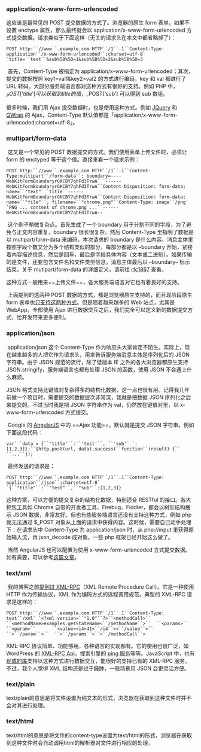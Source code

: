### application/x-www-form-urlencoded

   这应该是最常见的 POST 提交数据的方式了。浏览器的原生 form 表单，如果不设置 enctype 属性，那么最终就会以 application/x-www-form-urlencoded 方式提交数据。请求类似于下面这样（无关的请求头在本文中都省略掉了）：

```http
POST http:``//www``.example.com HTTP``/1``.1``Content-Type: application``/x-www-form-urlencoded``;charset=utf-8` `title=``test``&sub%5B%5D=1&sub%5B%5D=2&sub%5B%5D=3
```

​    首先，Content-Type 被指定为 application/x-www-form-urlencoded；其次，提交的数据按照 key1=val1&key2=val2 的方式进行编码，key 和 val 都进行了 URL 转码。大部分服务端语言都对这种方式有很好的支持。例如 PHP 中，$_POST[‘title’] 可以获取到 title 的值，$_POST[‘sub’] 可以得到 sub 数组。

   很多时候，我们用 Ajax 提交数据时，也是使用这种方式。例如 [JQuery](http://jquery.com/) 和 [QWrap](http://www.qwrap.com/) 的 Ajax，Content-Type 默认值都是「application/x-www-form-urlencoded;charset=utf-8」。

 

 

### multipart/form-data

​    这又是一个常见的 POST 数据提交的方式。我们使用表单上传文件时，必须让 form 的 enctyped 等于这个值。直接来看一个请求示例：

```
POST http:``//www``.example.com HTTP``/1``.1``Content-Type:multipart``/form-data``; boundary=----WebKitFormBoundaryrGKCBY7qhFd3TrwA` `------WebKitFormBoundaryrGKCBY7qhFd3TrwA``Content-Disposition: form-data; name=``"text"` `title``------WebKitFormBoundaryrGKCBY7qhFd3TrwA``Content-Disposition: form-data; name=``"file"``; filename=``"chrome.png"``Content-Type: image``/png` `PNG ... content of chrome.png ...``------WebKitFormBoundaryrGKCBY7qhFd3TrwA--
```

​    这个例子稍微复杂点。首先生成了一个 boundary 用于分割不同的字段，为了避免与正文内容重复，boundary 很长很复杂。然后 Content-Type 里指明了数据是以 mutipart/form-data 来编码，本次请求的 boundary 是什么内容。消息主体里按照字段个数又分为多个结构类似的部分，每部分都是以 –boundary 开始，紧接着内容描述信息，然后是回车，最后是字段具体内容（文本或二进制）。如果传输的是文件，还要包含文件名和文件类型信息。消息主体最后以 –boundary– 标示结束。关于 mutipart/form-data 的详细定义，请前往 [rfc1867](http://www.ietf.org/rfc/rfc1867.txt) 查看。

​    这种方式一般用来==上传文件==，各大服务端语言对它也有着良好的支持。

​    上面提到的这两种 POST 数据的方式，都是浏览器原生支持的，而且现阶段原生 form 表单也[只支持这两种方式](http://www.w3.org/TR/html401/interact/forms.html#h-17.13.4)。但是随着越来越多的 Web 站点，尤其是 WebApp，全部使用 Ajax 进行数据交互之后，我们完全可以定义新的数据提交方式，给开发带来更多便利。

 

 

### application/json

​    application/json 这个 Content-Type 作为响应头大家肯定不陌生。实际上，现在越来越多的人把它作为请求头，用来告诉服务端消息主体是序列化后的 JSON 字符串。由于 JSON 规范的流行，除了低版本 IE 之外的各大浏览器都原生支持 JSON.stringify，服务端语言也都有处理 JSON 的函数，使用 JSON 不会遇上什么麻烦。

   JSON 格式支持比键值对复杂得多的结构化数据，这一点也很有用。记得我几年前做一个项目时，需要提交的数据层次非常深，我就是把数据 JSON 序列化之后来提交的。不过当时我是把 JSON 字符串作为 val，仍然放在键值对里，以 x-www-form-urlencoded 方式提交。

​    Google 的 [AngularJS](http://angularjs.org/) 中的 ==Ajax 功能==，默认就是提交 JSON 字符串。例如下面这段代码：

```
var` `data = {``'title'``:``'test'``, ``'sub'` `: [1,2,3]};``$http.post(url, data).success(``function``(result) {``  ``...``});
```

​    最终发送的请求是：

```
POST http:``//www``.example.com HTTP``/1``.1``Content-Type: application``/json``;charset=utf-8` `{``"title"``:``"test"``,``"sub"``:[1,2,3]}
```

   这种方案，可以方便的提交复杂的结构化数据，特别适合 RESTful 的接口。各大抓包工具如 Chrome 自带的开发者工具、Firebug、Fiddler，都会以树形结构展示 JSON 数据，非常友好。但也有些服务端语言还没有支持这种方式，例如 php 就无法通过 $_POST 对象从上面的请求中获得内容。这时候，需要自己动手处理下：在请求头中 Content-Type 为 application/json 时，从 php://input 里获得原始输入流，再 json_decode 成对象。一些 php 框架已经开始这么做了。

​    当然 AngularJS 也可以配置为使用 x-www-form-urlencoded 方式提交数据。如有需要，可以参考[这篇文章](http://victorblog.com/2012/12/20/make-angularjs-http-service-behave-like-jquery-ajax/)。

 

 

### text/xml

​    我的博客之前[提到过 XML-RPC](http://www.imququ.com/post/64.html)（XML Remote Procedure Call）。它是一种使用 HTTP 作为传输协议，XML 作为编码方式的远程调用规范。典型的 XML-RPC 请求是这样的：

```
POST http:``//www``.example.com HTTP``/1``.1``Content-Type: text``/xml` `<?xml version=``"1.0"``?>``<methodCall>``  ``<methodName>examples.getStateName<``/methodName``>``  ``<params>``    ``<param>``      ``<value><i4>41<``/i4``><``/value``>``    ``<``/param``>``  ``<``/params``>``<``/methodCall``>
```

   XML-RPC 协议简单、功能够用，各种语言的实现都有。它的使用也很广泛，如 WordPress 的 [XML-RPC Api](http://codex.wordpress.org/XML-RPC_WordPress_API)，搜索引擎的 [ping 服务](http://www.baidu.com/search/blogsearch_help.html#n7)等等。JavaScript 中，也有[现成的库](http://plugins.jquery.com/xmlrpc/)支持以这种方式进行数据交互，能很好的支持已有的 XML-RPC 服务。不过，我个人觉得 XML 结构还是过于臃肿，一般场景用 JSON 会更灵活方便。

### text/plain

text/plain的意思是将文件设置为纯文本的形式，浏览器在获取到这种文件时并不会对其进行处理。

### text/html

text/html的意思是将文件的content-type设置为text/html的形式，浏览器在获取到这种文件时会自动调用html的解析器对文件进行相应的处理。

